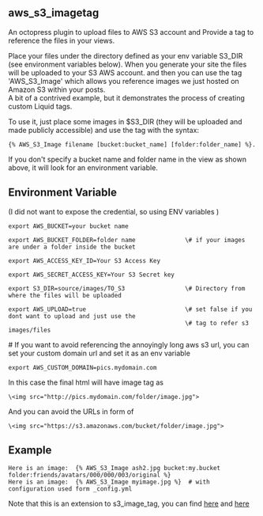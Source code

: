 aws_s3_imagetag
--------------------    

An octopress plugin to upload files to AWS S3 account and Provide a tag to reference the files in your views.

Place your files under the directory defined as your env variable S3_DIR (see environment variables below). 
When you generate your site the files will be uploaded to your S3 AWS account. and then you can use the 
tag 'AWS_S3_Image' which allows you reference images we just hosted on Amazon S3 within your posts.   
A bit of a contrived example, but it demonstrates the process of creating custom Liquid tags.   

To use it, just place some images in $S3_DIR (they will be uploaded and made publicly accessible) and use 
the tag with the syntax:    
    
    {% AWS_S3_Image filename [bucket:bucket_name] [folder:folder_name] %}.

If you don't specify a bucket name and folder name in the view as shown above, it will look for an environment variable.


Environment Variable     
--------------------    
(I did not want to expose the credential, so using ENV variables )    

    export AWS_BUCKET=your bucket name     
    
    export AWS_BUCKET_FOLDER=folder name              \# if your images are under a folder inside the bucket   
          
    export AWS_ACCESS_KEY_ID=Your S3 Access Key     
    
    export AWS_SECRET_ACCESS_KEY=Your S3 Secret key     
    
    export S3_DIR=source/images/TO_S3                 \# Directory from where the files will be uploaded   
       
    export AWS_UPLOAD=true                            \# set false if you dont want to upload and just use the 
    												  \# tag to refer s3 images/files    
    
\# If you want to avoid referencing the annoyingly long aws s3 url, you can set your custom domain url 
and set it as an env variable    
 
    export AWS_CUSTOM_DOMAIN=pics.mydomain.com   
        
In this case the final html will have image tag as   

    \<img src="http://pics.mydomain.com/folder/image.jpg">    
     
And you can avoid the URLs in form of    
	
    \<img src="https://s3.amazonaws.com/bucket/folder/image.jpg">  
	

Example
-------
    Here is an image:  {% AWS_S3_Image ash2.jpg bucket:my.bucket folder:friends/avatars/000/000/003/original %}  
    Here is an image:  {% AWS_S3_Image myimage.jpg %}  # with configuration used form _config.yml    
    
Note that this is an extension to s3_image_tag, you can find [here](https://github.com/TheAshwanik/s3_image_tag)
and [here](https://github.com/jmartin2683/s3_image_tag)    
